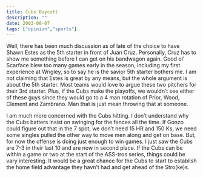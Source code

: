 ```yaml
---
title: Cubs Boycott
description: ""
date: 2003-08-07
tags: ["opinion","sports"]
---
```


Well, there has been much discussion as of late of the choice to have Shawn Estes as the 5th starter in front of Juan Cruz. Personally, Cruz has to show me something before I can get on his bandwagon again. Good ol’ Scarface blew too many games early in the season, including my first experience at Wrigley, so to say he is the savior 5th starter bothers me. I am not claiming that Estes is great by any means, but the whole argument is about the 5th starter. Most teams would love to argue these two pitchers for their 3rd starter. Plus, if the Cubs make the playoffs, we wouldn’t see either of these guys since they would go to a 4 man rotation of Prior, Wood, Clement and Zambrano. Man that is just mean throwing that at someone.

I am much more concerned with the Cubs hitting. I don’t understand why the Cubs batters insist on swinging for the fences all the time. If Gonzo could figure out that in the 7 spot, we don’t need 15 HR and 150 Ks, we need some singles pulled the other way to move men along and get on base. But, for now the offense is doing just enough to win games. I just saw the Cubs are 7-3 in their last 10 and are now in second place. If the Cubs can be within a game or two at the start of the ASS-tros series, things could be vary interesting. It would be a great chance for the Cubs to start to establish the home field advantage they havn’t had and get ahead of the Stro(ke)s.